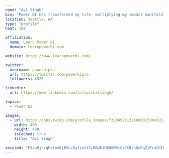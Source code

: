 ```yaml
---
name: "Avi Singh"
bio: "Power BI has transformed my life, multiplying my impact manifold. Now I am on a mission to spread the word and share the knowledge"
location: Seattle, WA
type: "profile"
heat: 108

affiliation:
  name: Learn Power BI
  domain: learnpowerbi.com

website: https://www.learnpowerbi.com/

twitter:
  username: powerbipro
  url: https://twitter.com/powerbipro
  followers: 4526

linkedin:
  url: https://www.linkedin.com/in/avichalsingh/

topics:
  - Power BI

images:
  - url: https://pbs.twimg.com/profile_images/732049231326806017/m4jUj2Lu_400x400.jpg
    width: 400
    height: 400
    isCached: true
    title: "Avi Singh"

secured: "P3aoHjr/qFsfnmEjBVLcSzfieiYIiRRdE1HBd8WRtCxJtB2hQxPqZjPzuChTh9hYIWt1YIuF81LsbgjSXgngkumM9Uhyq4CaDl3RGrNEJXUqUCUmQVYvZPuiNln7TU0hLCehGVvN0yHautN3OMU74/H2UeJbuUZjSbStIBfMpS8+bG7cHGREa9SbWxQ4UDVl+WboyNGM6MdhYPBq0I6GZ2eNncDjhQtv7gI2R1SQfmhO3+RD8dVVX9ge/+knshITpp8bAdG0rhjE7od6ieyR5FHfOsIXPmQ3E1Q1wXuFFW2mbOVTlnkOfNqwtQQVKhqmiINn2GIrUXE1MPadg4SwDqx66kDx+PNQuPLvqaqiN28TgvcAO/LLm8AiwLd633+4viFAIhdtYQ8wyK0U2qwbpspXSAVZiXudPIWMGObcua0=;ScD4tcbljc548nd6U3nW6Q=="
---
```


